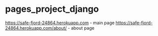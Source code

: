 # pages_project_django

https://safe-fjord-24864.herokuapp.com - main page
https://safe-fjord-24864.herokuapp.com/about/ - about page

